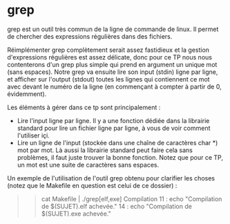 # grep

grep est un outil très commun de la ligne de commande de linux. Il permet de 
chercher des expressions régulières dans des fichiers.

Réimplémenter grep complètement serait assez fastidieux et la gestion 
d'expressions régulières est assez délicate, donc pour ce TP nous nous 
contenterons d'un grep plus simple qui prend en argument un unique mot (sans 
espaces). Notre grep va ensuite lire son input (stdin) ligne par ligne, et 
afficher sur l'output (stdout) toutes les lignes qui contiennent ce mot avec 
devant le numéro de la ligne (en commençant à compter à partir de 0, 
évidemment).

Les éléments à gérer dans ce tp sont principalement :
 - Lire l'input ligne par ligne. Il y a une fonction dédiée dans la librairie 
standard pour lire un fichier ligne par ligne, à vous de voir comment 
l'utiliser içi.
 - Lire un ligne de l'input (stockée dans une chaîne de caractères char \*) 
mot par mot. Là aussi la librairie standard peut faire cela sans problèmes, 
il faut juste trouver la bonne fonction. Notez que pour ce TP, un mot est une 
suite de caractères sans espaces.

Un exemple de l'utilisation de l'outil grep obtenu pour clarifier les choses 
(notez que le Makefile en question est celui de ce dossier) :

>> cat Makefile | ./grep[elf,exe] Compilation
11 :	echo "Compilation de $(SUJET).elf achevée."
14 :	echo "Compilation de $(SUJET).exe achevée."
